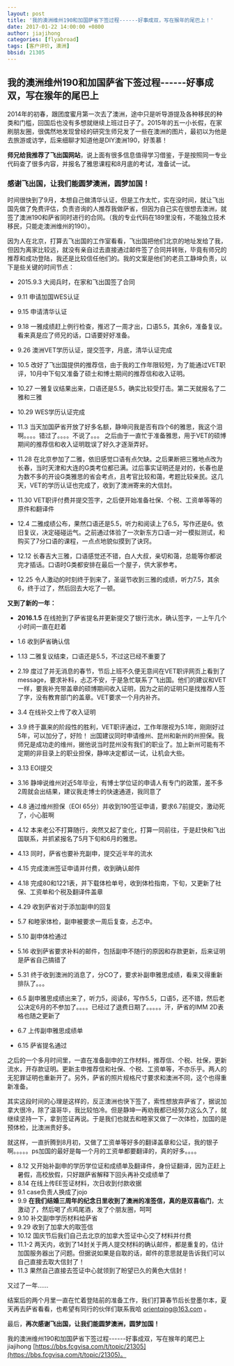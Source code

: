 ```yaml
---
layout: post
title: '我的澳洲维州190和加国萨省下签过程------好事成双，写在猴年的尾巴上！'
date: 2017-01-22 14:00:00 +0800
author: jiajihong 
categories: [flyabroad]
tags: [客户评价, 澳洲]
bbsid: 21305
---
```


## 我的澳洲维州190和加国萨省下签过程------好事成双，写在猴年的尾巴上

2014年的初春，跟团度蜜月第一次去了澳洲，途中只是听导游提及各种移民的种类和门槛，回国后也没有多想就继续上班过日子了。2015年的五一小长假，在家刷朋友圈，很偶然地发现曾经的研究生师兄发了一些在澳洲的图片，最初以为他是去旅游或访学，后来细聊才知道他是DIY澳洲190，好羡慕！

**师兄给我推荐了飞出国网站**，说上面有很多信息值得学习借鉴，于是按照同一专业代码查了很多内容，并报名了雅思课程和8月底的考试，准备试一试。

### 感谢飞出国，让我们能圆梦澳洲，圆梦加国！

时间很快到了9月，本想自己做清华认证，但是工作太忙，实在没时间，就让飞出国先做了免费评估，负责咨询的人推荐我做萨省，但因为自己实在很想去澳洲，就签了澳洲190和萨省同时进行的合同。（我的专业代码在189里没有，不能独立技术移民，只能走澳洲维州的190）。

因为人在北京，打算去飞出国的工作室看看，飞出国把他们北京的地址发给了我，但因为离家比较远，就没有亲自过去直接通过邮件签了合同并转账，毕竟有师兄的推荐和成功登陆，我还是比较信任他们的。我的文案是他们的老员工静坤负责，以下是些关键的时间节点：

* 2015.9.3 大阅兵时，在家和飞出国签了合同

* 9.11 申请加国WES认证

* 9.15 申请清华认证

* 9.18 一雅成绩赶上例行检查，推迟了一周才出，口语5.5，其余6，准备复议。看来真是应了师兄的话，口语要好好准备。

* 9.26 澳洲VET学历认证，提交签字，月底，清华认证完成 

* 10.5 改好了飞出国提供的推荐信，由于我的工作年限较短，为了能通过VET职评，10月中下旬又准备了硕士和博士期间的推荐信和收入证明。

* 10.27 一雅复议结果出来，口语还是5.5，确实比较受打击。第二天就报名了二雅和三雅

* 10.29  WES学历认证完成

* 11.3 当天加国萨省开放了好多名额，静坤问我是否有四个6的雅思，我这个泪啊。。。。错过了。。。。不说了。。。
之后由于一直忙于准备雅思，用于VET的硕博期间的推荐信和收入证明耽误了好久才逐渐弄好。

* 11.28 在北京参加了二雅，依旧感觉口语有点欠缺。之后果断把三雅地点改为长春，当时天津和大连的G类考位都已满。过后事实证明还是对的，长春也是为数不多的开设G类雅思的省会考点，且考官比较和蔼，考题比较亲民。这几天，VET的学历认证也完成了，收到了澳洲寄来的大信封。

* 11.30  VET职评付费并提交签字，之后便开始准备社保、个税、工资单等等的原件和翻译件

* 12.4 二雅成绩公布，果然口语还是5.5，听力和阅读上了6.5，写作还是6。依旧复议，决定碰碰运气。之前通过体验了一次新东方口语一对一模拟测试，和购买了7分口语的课程，一点点地貌似摸到了诀窍。

* 12.12 长春吉大三雅，口语感觉还不错，白人大叔，亲切和蔼，总能等你都说完才插话。口语时G类都安排在最后一个屋子，供大家参考。

* 12.25 令人激动的时刻终于到来了，圣诞节收到三雅的成绩，听力7.5，其余6，终于过了，然后回去大吃了一顿。

**又到了新的一年：**

* **2016.1.5** 在线抢到了萨省提名并更新提交了银行流水，确认签字，一上午几个小时间一直在赶着

* 1.6 收到萨省确认信

* 1.13 二雅复议结束，口语还是5.5，不过这已经不重要了

* 2.19 度过了并无消息的春节，节后上班不久便无意间在VET职评网页上看到了message，要求补料，忐忑不安，于是急忙联系了飞出国。他们的建议和VET一样，要我补充带盖章的硕博期间收入证明，因为之前的证明只是找推荐人签了字，没有教育部门的盖章。VET要求一个月内补齐。

* 3.4 在线补交上传了收入证明

* 3.9 终于赢来的阶段性的胜利，VET职评通过，工作年限视为5.1年，刚刚好过5年，可以加分了，好险！
出国建议同时申请维州、昆州和新州的州担保。我师兄是成功走的维州，据他说当时昆州没有我们的职业了。加上新州可能有不定期的非目录上的职业担保，静坤决定都试一试，让机会大些。

* 3.13 EOI提交

* 3.16 静坤说维州对近5年毕业，有博士学位证的申请人有专门的政策，差不多2周就会出结果，建议我走博士的快速通道，我同意了

* 4.8 通过维州担保（EOI 65分）并收到190签证申请，要求6.7前提交，激动死了，小心脏啊

* 4.12 本来老公不打算随行，突然又起了变化，打算一同前往，于是赶快和飞出国联系，并抓紧报名了5月下旬和6月的雅思。

* 4.13 同时，萨省也要补充副申，提交近半年的流水

* 4.15 完成澳洲签证申请并付费，收到确认邮件

* 4.18 完成80和1221表，并下载体检单号，收到体检指南，下旬，又更新了社保、工资单和个税及翻译件盖章

* 4.29 收到萨省对于添加副申的回复

* 5.7 和睦家体检，副申被要求一周后复查，忐忑中。

* 5.10 副申体检通过

* 5.16 收到萨省要求补料的邮件，包括副申不随行的原因和存款更新，后来证明是萨省自己搞错了

* 5.31 终于收到澳洲的消息了，分CO了，要求补副申雅思成绩，看来又得重新排队了。。。

* 6.5 副申雅思成绩出来了，听力5，阅读6，写作5.5，口语5，还不错，然后老公决定6月的不参加了。。。。已经过了退费日期了。。。。。汗，萨省的IMM 2D表格也随之更新了

* 6.7 上传副申雅思成绩单

* 6.15 萨省提名通过

之后的一个多月时间里，一直在准备副申的工作材料，推荐信、个税、社保，更新流水，开存款证明。更新主申推荐信和社保、个税、工资单等，不亦乐乎。两人的无犯罪证明也重新开了。另外，萨省的照片规格尺寸要求和澳洲不同，这个也得重新准备。

其实这段时间的心理是这样的，反正澳洲也快下签了，索性想放弃萨省了，据说加拿大很冷，除了温哥华，我比较怕冷。但是静坤一再劝我都已经努力这么久了，就继续坚持一下，拿到签证再说。于是我们也就去和睦家又做了一次体检，加国的是预体检，比澳洲贵好多。

就这样，一直折腾到8月初，又做了工资单等好多的翻译盖章和公证，我的银子啊。。。。。ps加国的最好是每一个月的工资单都要翻译的，真的好多。。。。

* 8.12 又开始补副申的学历学位证和成绩单及翻译件，身份证翻译，因为正赶上暑假，高校放假，只好跟萨省解释下回头再补交成绩单了
* 8.14 在线上传EE签证材料，次日收到付款收据
* 9.1 case负责人换成了jojo
* 9.9 **在我们结婚三周年的纪念日里收到了澳洲的准签信，真的是双喜临门**，太激动了，然后喝了点鸡尾酒，发了个朋友圈，呵呵
* 9.10 补交副申学历材料给萨省
* 9.29 收到了加拿大的取签信
* 10.12 国庆节后我们自己去北京的加拿大签证中心交了材料并付费
* 11.1-2 两天内，收到了14封关于两人提交材料的确认邮件，都是重复的，估计加国服务器出了问题。但据说如果是自取的话，邮件的意思就是告诉我们可以自己直接去取大信封了！
* 11.3  果然自己直接去签证中心就领到了盼望已久的黄色大信封！

又过了一年……

 结案后的两个月里一直在忙着登陆前的准备工作，我们打算春节后长登墨尔本，夏天再去萨省看看，也希望有同行的伙伴们联系我哈 orientqing@163.com 。

最后，**再次感谢飞出国，让我们能圆梦澳洲，圆梦加国！**

我的澳洲维州190和加国萨省下签过程------好事成双，写在猴年的尾巴上  jiajihong [https://bbs.fcgvisa.com/t/topic/21305](https://bbs.fcgvisa.com/t/topic/21305)。